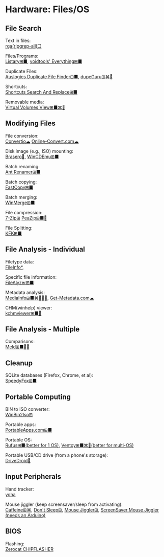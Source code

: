 # Hardware: Files/OS

## File Search

Text in files:  
[rga(ripgrep-all)□](https://github.com/phiresky/ripgrep-all)

Files/Programs:  
[Listary⊞■](https://www.listary.com/),
[voidtools' Everything⊞■](https://www.voidtools.com/)

Duplicate Files:  
[Auslogics Duplicate File Finder⊞■](https://www.auslogics.com/en/software/duplicate-file-finder/),
[dupeGuru⊞⌘🐧](https://dupeguru.voltaicideas.net/)

Shortcuts:  
[Shortcuts Search And Replace⊞■](http://jacquelin.potier.free.fr/ShortcutsSearchAndReplace/)

Removable media:  
[Virtual Volumes View⊞■⌘🐧](http://vvvapp.sourceforge.net/)

## Modifying Files

File conversion:  
[Convertio☁](https://convertio.co/)
[Online-Convert.com☁](https://www.online-convert.com/)

Disk image (e.g., ISO) mounting:  
[Brasero🐧](https://wiki.gnome.org/Apps/Brasero),
[WinCDEmu⊞■](http://wincdemu.sysprogs.org/)

Batch renaming:  
[Ant Renamer️⊞■](https://www.antp.be/software/renamer)

Batch copying:  
[FastCopy⊞■](https://fastcopy.jp/en/)

Batch merging:  
[WinMerge⊞■](https://winmerge.org/)

File compression:  
[7-Zip⊞](https://www.7-zip.org/)
[PeaZip⊞■🐧](https://www.peazip.org/)

File Splitting:  
[KFK⊞■](https://kcsoftwares.com/?kfk)

## File Analysis - Individual

Filetype data:  
[FileInfo*](https://fileinfo.com/),

Specific file information:  
[FileAlyzer⊞■](https://www.safer-networking.org/products/filealyzer/)

Metadata analysis:  
[MediaInfo⊞■⌘🐧🍎🤖](https://mediaarea.net/en/MediaInfo),
[Get-Metadata.com☁](https://www.get-metadata.com/)

CHM(winhelp) viewer:  
[kchmviewer⊞■🐧](https://github.com/gyunaev/kchmviewer)

## File Analysis - Multiple

Comparisons:  
[Meld⊞■🐧🤖](https://meldmerge.org/)

## Cleanup

SQLite databases (Firefox, Chrome, et al):  
[SpeedyFox⊞■](https://www.crystalidea.com/speedyfox)

## Portable Computing

BIN to ISO converter:  
[WinBin2Iso⊞](https://www.softwareok.com/?seite=Freeware/WinBin2Iso)

Portable apps:  
[PortableApps.com⊞■](https://portableapps.com/)

Portable OS:  
[Rufus⊞■(better for 1 OS)](https://rufus.ie/),
[Ventoy⊞■⌘🐧(better for multi-OS)](https://www.ventoy.net/en/index.html)

Portable USB/CD drive (from a phone's storage):  
[DriveDroid🤖](https://www.drivedroid.io/)

## Input Peripherals

Hand tracker:  
[yoha](https://github.com/handtracking-io/yoha)

Mouse jiggler (keep screensaver/sleep from activating):  
[Caffeine⊞⌘](https://zhornsoftware.co.uk/caffeine/),
[Don't Sleep⊞](https://www.softwareok.com/?seite=Microsoft/DontSleep),
[Mouse Jiggler⊞](https://mousejiggler.org/),
[ScreenSaver Mouse Jiggler (needs an Arduino)](https://github.com/nshadov/screensaver-mouse-jiggler)

## BIOS

Flashing:  
[Zerocat CHIPFLASHER](http://www.zerocat.org/chipflasher.html)
